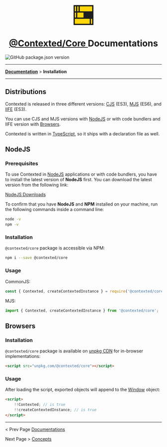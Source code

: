 <div align="center">
    <img alt="Contexted Logo" width="64" src="https://raw.githubusercontent.com/contexted-js/brand/master/dark/main-fill.svg">
    <h1>
		<a href="https://github.com/contexted-js/core">
        	@Contexted/Core
    	</a>
		<span>Documentations</span>
	</h1>
</div>

<img alt="GitHub package.json version" src="https://img.shields.io/github/package-json/v/contexted-js/core">

---

[**Documentation**](README.md) > **Installation**

---

## Distributions

Contexted is released in three different versions: [CJS](https://nodejs.org/docs/latest/api/modules.html#modules-commonjs-modules) (ES3), [MJS](https://nodejs.org/docs/latest/api/modules.html#the-mjs-extension) (ES6), and [IIFE](https://developer.mozilla.org/en-US/docs/Glossary) (ES3).

You can use CJS and MJS versions with [NodeJS](#nodejs) or with code bundlers and IIFE version with [Browsers](#browsers).

Contexted is written in [TypeScript](https://www.typescriptlang.org/), so it ships with a declaration file as well.

## NodeJS

### Prerequisites

To use Contexted in [NodeJS](https://nodejs.org/) applications or with code bundlers, you have to install the latest version of **NodeJS** first. You can download the latest version from the following link:

[NodeJS Downloads](https://nodejs.org/en/download/)

To confirm that you have **NodeJS** and **NPM** installed on your machine, run the following commands inside a command line:

```sh
node -v
npm -v
```

### Installation

`@contexted/core` package is accessible via NPM:

```sh
npm i --save @contexted/core
```

### Usage

CommonJS:

```js
const { Contexted, createContextedInstance } = require('@contexted/core');
```

MJS:

```js
import { Contexted, createContextedInstance } from '@contexted/core';
```

## Browsers

### Installation

`@contexted/core` package is available on [unpkg CDN](unpkg.com/@contexted/core) for in-browser implementations:

```html
<script src="unpkg.com/@contexted/core"></script>
```

### Usage

After loading the script, exported objects will append to the [Window](https://developer.mozilla.org/en-US/docs/Web/API/Window) object:

```html
<script>
	!!Contexted; // is true
	!!createContextedInstance; // is true
</script>
```

---

< Prev Page
[Documentations](README.md)

Next Page >
[Concepts](concepts/README.md)

